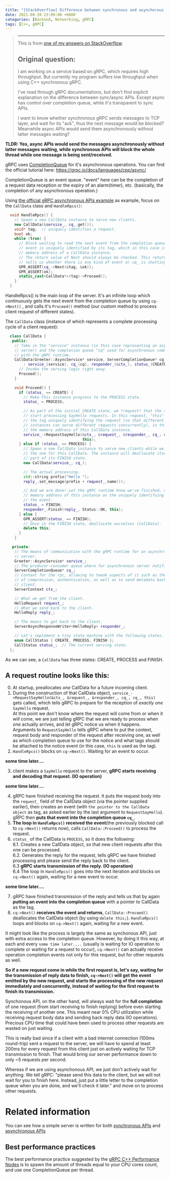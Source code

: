 ```yaml
---
title: "[StackOverflow] Difference between synchronous and asynchorous gRPC API"
date: 2021-08-20 23:09:00 +0800
categories: [Backend, Networking, gRPC]
tags: [C++, gRPC]
---
```


> ------
> This is from [one of my answers on StackOverflow](https://stackoverflow.com/a/68771426/7509248).
> 
> Original question:
> ------
> I am working on a service based on gRPC, which requires high throughput. But currently my program suffers low throughput when using C++ synchronous gRPC.
> 
> I've read through gRPC documentations, but don't find explicit explanation on the difference between sync/async APIs. Except async has control over completion queue, while it's transparent to sync APIs.
> 
> I want to know whether synchronous gRPC sends messages to TCP layer, and wait for its "ack", thus the next message would be blocked? Meanwhile async APIs would send them asynchronously without latter messages waiting?

**TLDR: Yes, async APIs would send the messages asynchronously without latter messages waiting, while synchronous APIs will block the whole thread while one message is being sent/received.**

gRPC uses [CompletionQueue](https://grpc.github.io/grpc/cpp/classgrpc_1_1_completion_queue.html) for it's asynchronous operations. You can find the official tutorial here: https://grpc.io/docs/languages/cpp/async/

CompletionQueue is an event queue. "event" here can be the completion of a request data reception or the expiry of an alarm(timer), etc. (basically, the completion of any asynchronous operation.)

Using [the official gRPC asynchronous APIs example](https://github.com/grpc/grpc/blob/v1.38.0/examples/cpp/helloworld/greeter_async_server.cc) as example, focus on the `CallData` class and `HandleRpcs()`:

``` c++
  void HandleRpcs() {
    // Spawn a new CallData instance to serve new clients.
    new CallData(&service_, cq_.get());
    void* tag;  // uniquely identifies a request.
    bool ok;
    while (true) {
      // Block waiting to read the next event from the completion queue. The
      // event is uniquely identified by its tag, which in this case is the
      // memory address of a CallData instance.
      // The return value of Next should always be checked. This return value
      // tells us whether there is any kind of event or cq_ is shutting down.
      GPR_ASSERT(cq_->Next(&tag, &ok));
      GPR_ASSERT(ok);
      static_cast<CallData*>(tag)->Proceed();
    }
  }
```

HandleRpcs() is the main loop of the server. It's an infinite loop which continuously gets the next event from the completion queue by using `cq->Next()` , and calls it's `Proceed()` method (our custom method to process client request of different states).

The `CallData` class (instance of which represents a complete processing cycle of a client request):

```c++
  class CallData {
   public:
    // Take in the "service" instance (in this case representing an asynchronous
    // server) and the completion queue "cq" used for asynchronous communication
    // with the gRPC runtime.
    CallData(Greeter::AsyncService* service, ServerCompletionQueue* cq)
        : service_(service), cq_(cq), responder_(&ctx_), status_(CREATE) {
      // Invoke the serving logic right away.
      Proceed();
    }

    void Proceed() {
      if (status_ == CREATE) {
        // Make this instance progress to the PROCESS state.
        status_ = PROCESS;

        // As part of the initial CREATE state, we *request* that the system
        // start processing SayHello requests. In this request, "this" acts are
        // the tag uniquely identifying the request (so that different CallData
        // instances can serve different requests concurrently), in this case
        // the memory address of this CallData instance.
        service_->RequestSayHello(&ctx_, &request_, &responder_, cq_, cq_,
                                  this);
      } else if (status_ == PROCESS) {
        // Spawn a new CallData instance to serve new clients while we process
        // the one for this CallData. The instance will deallocate itself as
        // part of its FINISH state.
        new CallData(service_, cq_);

        // The actual processing.
        std::string prefix("Hello ");
        reply_.set_message(prefix + request_.name());

        // And we are done! Let the gRPC runtime know we've finished, using the
        // memory address of this instance as the uniquely identifying tag for
        // the event.
        status_ = FINISH;
        responder_.Finish(reply_, Status::OK, this);
      } else {
        GPR_ASSERT(status_ == FINISH);
        // Once in the FINISH state, deallocate ourselves (CallData).
        delete this;
      }
    }

   private:
    // The means of communication with the gRPC runtime for an asynchronous
    // server.
    Greeter::AsyncService* service_;
    // The producer-consumer queue where for asynchronous server notifications.
    ServerCompletionQueue* cq_;
    // Context for the rpc, allowing to tweak aspects of it such as the use
    // of compression, authentication, as well as to send metadata back to the
    // client.
    ServerContext ctx_;

    // What we get from the client.
    HelloRequest request_;
    // What we send back to the client.
    HelloReply reply_;

    // The means to get back to the client.
    ServerAsyncResponseWriter<HelloReply> responder_;

    // Let's implement a tiny state machine with the following states.
    enum CallStatus { CREATE, PROCESS, FINISH };
    CallStatus status_;  // The current serving state.
  };
```

As we can see, a `CallData` has three states: CREATE, PROCESS and FINISH.

## A request routine looks like this:

0. At startup, preallocates *one* CallData for a future incoming client.
1. During the construction of that CallData object, `service_->RequestSayHello(&ctx_, &request_, &responder_, cq_, cq_, this)` gets called, which tells gRPC to prepare for the reception of *exactly one* `SayHello` request.  
At this point we don't know where the request will come from or when it will come, we are just telling gRPC that we are ready to process when one actually arrives, and let gRPC notice us when it happens.  
Arguments to `RequestSayHello` tells gRPC where to put the context, request body and responder of the request after receiving one, as well as which completion queue to use for the notice and what tags should be attached to the notice event (in this case, `this` is used as the tag).
2. `HandleRpcs()` blocks on `cq->Next()`. Waiting for an event to occur.

__some time later....__

3. client makes a `SayHello` request to the server, **gRPC starts receiving and decoding that request. (IO operation)**

__some time later....__

4. gRPC have finished receiving the request. It puts the request body into the `request_` field of the CallData object (via the pointer supplied earlier), then creates an event (with `the pointer to the CallData object` as tag, as asked earlier by the last argument to `RequestSayHello`). gRPC then **puts that event into the completion queue `cq_`**.
5. **The loop in `HandleRpcs()` received the event**(the previously blocked call to `cq->Next()` returns now), calls `CallData::Proceed()` to process the request.
6. `status_` of the CallData is `PROCESS`, so it does the following:  
	6.1. Creates a new CallData object, so that new client requests after this one can be processed.  
	6.2. Generates the reply for the request, tells gRPC we have finished processing and please send the reply back to the client.  
	6.3 **gRPC starts transmission of the reply. (IO operation)**  
	6.4 The loop in `HandleRpcs()` goes into the next iteration and blocks on `cq->Next()` again, waiting for a new event to occur.  

__some time later....__

7. gRPC have finished transmission of the reply and tells us that by again **putting an event into the completion queue** with a pointer to CallData as the tag.
8. `cq->Next()` **receives the event and returns**, `CallData::Proceed()` deallocates the CallData object (by using `delete this;`). `HandleRpcs()` loops and blocks on `cq->Next()` again, waiting for a new event.

It might look like the process is largely the same as synchonous API, just with extra access to the completion queue. However, by doing it this way, at each and every `some time later....` (usually is waiting for IO operation to complete or waiting for a request to occur), `cq->Next()` can actually receive operation completion events not only for this request, but for other requests as well.

**So if a new request come in while the first request is, let's say, waiting for the transmission of reply data to finish, `cq->Next()` will get the event emitted by the new request, and starts the processing of the new request immediately and concurrently, instead of waiting for the first request to finish its transmission.**

Synchonous API, on the other hand, will always wait for the **full completion** of one request (from start receiving to finish replying) before even starting the receiving of another one. This meant near 0% CPU utilization while receiving request body data and sending back reply data (IO operations). Precious CPU time that could have been used to process other requests are wasted on just waiting.

This is really bad since if a client with a bad internet connection (100ms round-trip) sent a request to the server, we will have to spend at least 200ms for every request from this client just on actively waiting for TCP transmission to finish. That would bring our server performance down to only ~5 requests per second.

Whereas if we are using asynchonous API, we just don't actively wait for anything. We tell gRPC: "please send this data to the client, but we will not wait for you to finish here. Instead, just put a little letter to the completion queue when you are done, and we'll check it later." and move on to process other requests.

# Related information

You can see how a simple server is written for both [synchronous APIs](https://github.com/grpc/grpc/blob/v1.38.0/examples/cpp/helloworld/greeter_server.cc) and [asynchronous APIs](https://github.com/grpc/grpc/blob/v1.38.0/examples/cpp/helloworld/greeter_async_server.cc)

## Best performance practices

The best performance practice suggested by the [gRPC C++ Performance Nodes](https://grpc.github.io/grpc/cpp/md_doc_cpp_perf_notes.html) is to spawn the amount of threads equal to your CPU cores count, and use one CompletionQueue per thread.

